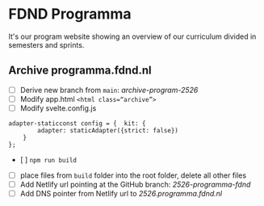 # FDND Programma
It's our program website showing an overview of our curriculum divided in semesters and sprints.

## Archive programma.fdnd.nl

- [ ] Derive new branch from `main`: _archive-program-2526_  
- [ ] Modify app.html `<html class=“archive”>`  
- [ ] Modify svelte.config.js

```
adapter-staticconst config = { 	kit: {
		adapter: staticAdapter({strict: false})
	}
};
```

- [ ] `npm run build`  
- [ ] place files from `build` folder into the root folder, delete all other files
- [ ] Add Netlify url pointing at the GitHub branch: _2526-programma-fdnd_
- [ ] Add DNS pointer from Netlify url to _2526.programma.fdnd.nl_
